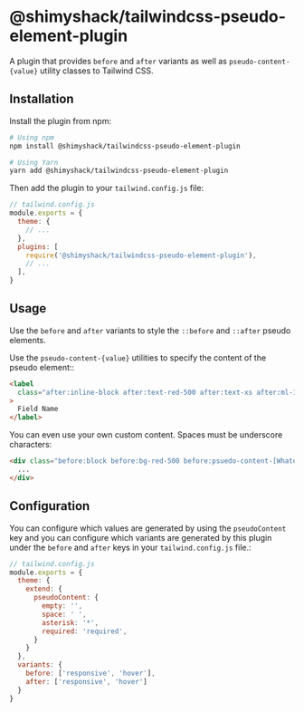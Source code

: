 # @shimyshack/tailwindcss-pseudo-element-plugin

A plugin that provides `before` and `after` variants as well as `pseudo-content-{value}` utility classes to Tailwind CSS.


## Installation

Install the plugin from npm:

```sh
# Using npm
npm install @shimyshack/tailwindcss-pseudo-element-plugin

# Using Yarn
yarn add @shimyshack/tailwindcss-pseudo-element-plugin
```

Then add the plugin to your `tailwind.config.js` file:

```js
// tailwind.config.js
module.exports = {
  theme: {
    // ...
  },
  plugins: [
    require('@shimyshack/tailwindcss-pseudo-element-plugin'),
    // ...
  ],
}
```

## Usage

Use the `before` and `after` variants to style the `::before` and `::after` pseudo elements.

Use the `pseudo-content-{value}` utilities to specify the content of the pseudo element::

```html
<label
  class="after:inline-block after:text-red-500 after:text-xs after:ml-1 after:font-bold after:pseudo-content-asterisk xl:after:pseudo-content-required"
>
  Field Name
</label>
```

You can even use your own custom content. Spaces must be underscore characters:

```html
<div class="before:block before:bg-red-500 before:psuedo-content-[Whatever_you_want_to_say]">
  ...
</div>
```

## Configuration

You can configure which values are generated by using the `pseudoContent` key and you can configure which variants are generated by this plugin under the `before` and `after` keys in your `tailwind.config.js` file.:

```js
// tailwind.config.js
module.exports = {
  theme: {
    extend: {
      pseudoContent: {
        empty: '',
        space: ' ',
        asterisk: '*',
        required: 'required',
      }
    }
  },
  variants: {
    before: ['responsive', 'hover'],
    after: ['responsive', 'hover']
  }
}
```